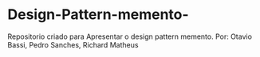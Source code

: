 # Design-Pattern-memento-
Repositorio criado para Apresentar o design pattern memento.
Por: Otavio Bassi, Pedro Sanches, Richard Matheus 
